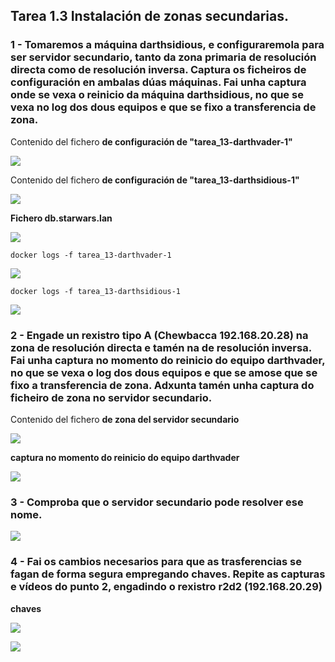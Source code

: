 ## Tarea 1.3 Instalación de zonas secundarias.


### 1 - Tomaremos a máquina darthsidious, e configuraremola para ser servidor secundario, tanto da zona primaria de resolución directa como de resolución inversa. Captura os ficheiros de configuración en ambalas dúas máquinas. Fai unha captura onde se vexa o reinicio da máquina darthsidious, no que se vexa no log dos dous equipos e que se fixo a transferencia de zona.


Contenido del fichero **de configuración de "tarea_13-darthvader-1"**

![](./images/2024-10-20_22-56-01.png)


Contenido del fichero **de configuración de "tarea_13-darthsidious-1"**

![](./images/2024-10-20_22-56-07.png)


**Fichero db.starwars.lan**

![](./images/2024-10-20_23-32-30.png)


`docker logs -f tarea_13-darthvader-1`

![](./images/2024-10-20_23-02-00.png)



`docker logs -f tarea_13-darthsidious-1`


![](./images/2024-10-20_23-02-06.png)



### 2 - Engade un rexistro tipo A (Chewbacca 192.168.20.28) na zona de resolución directa e tamén na de resolución inversa.  Fai unha captura no momento do reinicio do equipo darthvader, no que se vexa o log dos dous equipos e que se amose que se fixo a transferencia de zona. Adxunta tamén unha captura do ficheiro de zona no servidor secundario.

Contenido del fichero **de zona del servidor secundario**

![](./images/2024-10-20_23-32-19.png)


**captura no momento do reinicio do equipo darthvader**

![](./images/2024-10-20_23-42-16.png)


### 3 - Comproba que o servidor secundario pode resolver ese nome.

![](./images/2024-10-20_23-50-36.png)



### 4 -  Fai os cambios necesarios para que as trasferencias se fagan de forma segura empregando chaves.  Repite as capturas e vídeos do punto 2, engadindo o rexistro r2d2 (192.168.20.29)

**chaves**

![](./images/2024-10-20_23-52-53.png)



![](./images/2024-10-20_23-54-15.png)




